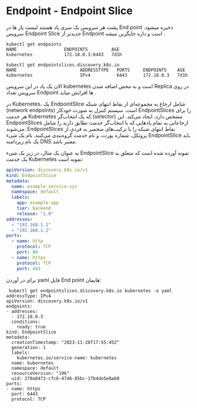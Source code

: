 # Endpoint - Endpoint Slice

پشت هر سرویس یک سری پاد هستند لیست پار ها در End point ذخیره میشود.
سرویس Endpoint Slice جدیدتر از Endpoint است و داره جایگزین میشه .

```
kubectl get endpoints
NAME                  ENDPOINTS         AGE
kubernetes            172.18.0.3:6443   7d1h

kubectl get endpointslices.discovery.k8s.io
NAME                        ADDRESSTYPE   PORTS     ENDPOINTS    AGE
kubernetes                  IPv4          6443      172.18.0.3   7d1h
```
الان یک پاد در این سرویس kubernetes است و به محض اضافه شدن Replica در روی سرویس تعداد Endpoint ها افزایش میابد .


در Kubernetes، یک EndpointSlice شامل ارجاع به مجموعه‌ای از نقاط انتهای شبکه (network endpoints) است. سیستم کنترل به صورت خودکار EndpointSlices را برای هر خدمت Kubernetes که یک انتخاب‌گر (selector) مشخص دارد، ایجاد می‌کند. این EndpointSlices ارجاعاتی به تمام پادهایی که با انتخاب‌گر خدمت تطابق دارند را شامل می‌شوند. EndpointSlices نقاط انتهای شبکه را با ترکیب‌های منحصر به فردی از پروتکل، شماره پورت، و نام خدمت گروه‌بندی می‌کنند. نام یک شیء EndpointSlice باید یک نام زیردامنه DNS معتبر باشد.

به عنوان یک مثال، در زیر یک شیء EndpointSlice نمونه آورده شده است که متعلق به یک خدمت Kubernetes نمونه است:

```yaml
apiVersion: discovery.k8s.io/v1
kind: EndpointSlice
metadata:
  name: example-service-xyz
  namespace: default
  labels:
    app: example-app
    tier: backend
    release: "1.0"
addresses:
  - "192.168.1.1"
  - "192.168.1.2"
ports:
  - name: http
    protocol: TCP
    port: 80
  - name: https
    protocol: TCP
    port: 443
```

برای در آوردن yaml فایل End point هایمان:
```
 kubectl get endpointslices.discovery.k8s.io kubernetes -o yaml
addressType: IPv4
apiVersion: discovery.k8s.io/v1
endpoints:
- addresses:
  - 172.18.0.3
  conditions:
    ready: true
kind: EndpointSlice
metadata:
  creationTimestamp: "2023-11-26T17:55:45Z"
  generation: 1
  labels:
    kubernetes.io/service-name: kubernetes
  name: kubernetes
  namespace: default
  resourceVersion: "196"
  uid: 270a8473-cfc6-4746-85bc-17b4de5e8a60
ports:
- name: https
  port: 6443
  protocol: TCP
```
